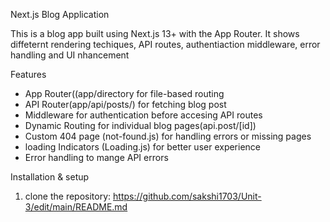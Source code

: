 Next.js Blog Application

This is a blog app built using Next.js 13+ with the App Router. It shows diffeternt rendering techiques, API routes, authentiaction middleware, error handling and UI nhancement

Features
- App Router((app/directory for file-based routing
- API Router(app/api/posts/) for fetching blog post
- Middleware for authentication before accesing API routes
- Dynamic Routing for individual blog pages(api.post/[id])
- Custom 404 page (not-found.js) for handling errors or missing pages
- loading Indicators (Loading.js) for better user experience
- Error handling to mange API errors

Installation & setup
1) clone the repository:
   https://github.com/sakshi1703/Unit-3/edit/main/README.md
